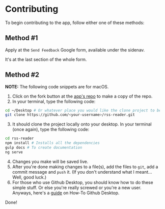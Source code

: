 # Contributing
To begin contributing to the app, follow either one of these methods:

## Method #1
Apply at the `Send Feedback` Google form, available under the sidenav.

It's at the last section of the whole form.

## Method #2
**NOTE:** The following code snippets are for macOS.
1. Click on the fork button at the [app's repo](https://github.com/Chan4077/rss-reader) to make a copy of the repo.
2. In your terminal, type the following code:
<!-- start-enclose-content -->
```bash
cd ~/Desktop # Or whatever place you would like the clone project to be placed at
git clone https://github.com/<your-username>/rss-reader.git
```
<!-- end-enclose-content -->
3. It should clone the project locally onto your desktop. In your terminal (once again), type the following code:
<!-- start-enclose-content -->
```bash
cd rss-reader
npm install # Installs all the dependencies
gulp docs # To create documentation
ng serve
```
<!-- end-enclose-content -->
4. Changes you make will be saved live.
5. After you're done making changes to a file(s), add the files to `git`, add a commit message and `push` it. (If you don't understand what I meant... Well, good luck.)
  1. For those who use Github Desktop, you should know how to do these simple stuff. Or else you're really screwed or you're a new user. Anyways, here's a [guide](https://example.com) on How-To Github Desktop.

Done!